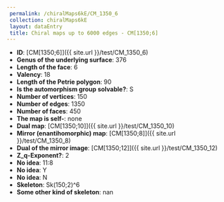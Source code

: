 ```yaml
--- 
 permalink: /chiralMaps6kE/CM_1350_6 
 collection: chiralMaps6kE
 layout: dataEntry
 title: Chiral maps up to 6000 edges - CM[1350;6]
---
```


- **ID**: [CM[1350;6]]({{ site.url }}/test/CM_1350_6)
- **Genus of the underlying surface**: 376
- **Length of the face**: 6
- **Valency**: 18
- **Length of the Petrie polygon**: 90
- **Is the automorphism group solvable?**: S
- **Number of vertices**: 150
- **Number of edges**: 1350
- **Number of faces**: 450
- **The map is self-**: none
- **Dual map**: [CM[1350;10]]({{ site.url }}/test/CM_1350_10)
- **Mirror (enantihomorphic) map**: [CM[1350;8]]({{ site.url }}/test/CM_1350_8)
- **Dual of the mirror image**: [CM[1350;12]]({{ site.url }}/test/CM_1350_12)
- **Z_q-Exponent?**: 2
- **No idea**:  11:8
- **No idea**: Y
- **No idea**: N
- **Skeleton**: Sk(150;2)^6
- **Some other kind of skeleton**: nan
